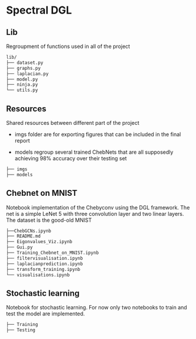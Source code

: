 # Spectral DGL

## Lib
Regroupment of functions used in all of the project
```bash
lib/
├── dataset.py
├── graphs.py
├── laplacian.py
├── model.py
├── ninja.py
└── utils.py
```

## Resources

Shared resources between different part of the project

- imgs folder are for exporting figures that can be included in the final report 

- models regroup several trained ChebNets that are all supposedly achieving 98% accuracy over their testing set

```bash
├── imgs
├── models
```

## Chebnet on MNIST
Notebook implementation of the Chebyconv using the DGL framework. 
The net is a simple LeNet 5 with three convolution layer and two linear layers.
The dataset is the good-old MNIST
```bash
├──ChebGCNs.ipynb
├── README.md
├── Eigonvalues_Viz.ipynb
├── Gui.py
├── Training_Chebnet_on_MNIST.ipynb
├── filtervisualisation.ipynb
├── laplacianprediction.ipynb
├── transform_training.ipynb
└── visualisations.ipynb
```

## Stochastic learning

Notebook for stochastic learning. For now only two notebooks to train and test the model are implemented.

```bash
├── Training
├── Testing
```

